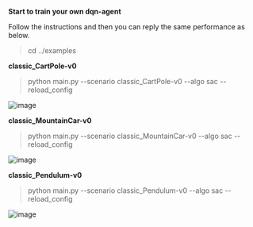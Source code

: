 **Start to train your own dqn-agent**

Follow the instructions and then you can reply the same performance as below.

>cd ../examples

**classic_CartPole-v0**

>python main.py --scenario classic_CartPole-v0 --algo sac --reload_config

![image](https://github.com/jidiai/ai_lib/raw/master/examples/assets/sac_cartpole.png)

**classic_MountainCar-v0**

>python main.py --scenario classic_MountainCar-v0 --algo sac --reload_config

![image](https://github.com/jidiai/ai_lib/raw/master/examples/assets/sac_mountaincar.png)

**classic_Pendulum-v0**

>python main.py --scenario classic_Pendulum-v0 --algo sac --reload_config

![image](https://github.com/jidiai/ai_lib/raw/master/examples/assets/sac_pendulum.png)